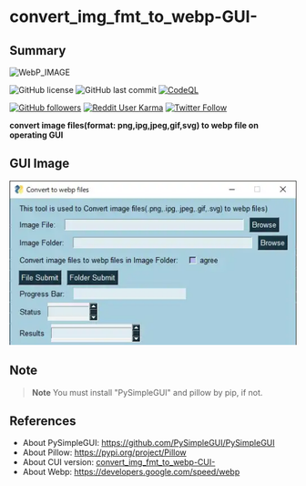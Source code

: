 # convert_img_fmt_to_webp-GUI-
## Summary
![WebP_IMAGE](https://developers.google.com/static/speed/webp/images/webplogo.png)

![GitHub license](https://img.shields.io/github/license/myon-bioinformatics/convert_img_fmt_to_webp-GUI-)
![GitHub last commit](https://img.shields.io/github/last-commit/myon-bioinformatics/convert_img_fmt_to_webp-GUI-)
[![CodeQL](https://github.com/myon-bioinformatics/convert_img_fmt_to_webp-GUI-/actions/workflows/codeql.yml/badge.svg)](https://github.com/myon-bioinformatics/convert_img_fmt_to_webp-GUI-/actions/workflows/codeql.yml)

[![GitHub followers](https://img.shields.io/github/followers/myon-bioinformatics?style=social)](https://github.com/myon-bioinformatics)
[![Reddit User Karma](https://img.shields.io/reddit/user-karma/combined/myon_reddit?style=social)](https://www.reddit.com/user/myon_reddit/)
[![Twitter Follow](https://img.shields.io/twitter/follow/myonitbusiness?style=social)](https://twitter.com/myonitbusiness)


__convert image files(format: png,ipg,jpeg,gif,svg) to webp file on operating GUI__

## GUI Image
![GUI_IMAGE](GUI_IMAGE_r1.webp)

## Note
> __Note__ You must install "PySimpleGUI" and pillow by pip, if not.

## References
- About PySimpleGUI: https://github.com/PySimpleGUI/PySimpleGUI
- About Pillow: https://pypi.org/project/Pillow
- About CUI version: [convert_img_fmt_to_webp-CUI-](https://github.com/myon-bioinformatics/convert_img_fmt_to_webp-CUI-)
- About Webp: https://developers.google.com/speed/webp
